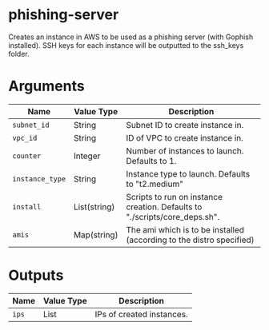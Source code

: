 # phishing-server

Creates an instance in AWS to be used as a phishing server (with Gophish installed). SSH keys for each instance will be outputted to the ssh_keys folder.

# Arguments

| Name                      | Value Type   | Description
|---------------------------| ------------ | -----------
|`subnet_id`                | String       | Subnet ID to create instance in.
|`vpc_id`                   | String       | ID of VPC to create instance in.
|`counter`                  | Integer      | Number of instances to launch. Defaults to 1.
|`instance_type`            | String       | Instance type to launch. Defaults to "t2.medium"
|`install`                  | List(string) | Scripts to run on instance creation. Defaults to "./scripts/core_deps.sh".
|`amis`                     | Map(string)         | The ami which is to be installed (according to the distro specified)

# Outputs

| Name                      | Value Type | Description
|---------------------------| ---------- | -----------
|`ips`                      | List       | IPs of created instances.
